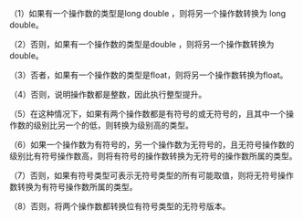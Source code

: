 （1）如果有一个操作数的类型是long double ，则将另一个操作数转换为 long double。

（2）否则，如果有一个操作数的类型是double ，则将另一个操作数转换为double。

（3）否者，如果有一个操作数的类型是float，则将另一个操作数转换为float。

（4）否则，说明操作数都是整数，因此执行整型提升。

（5）在这种情况下，如果有两个操作数都是有符号的或无符号的，且其中一个操作数的级别比另一个的低，则转换为级别高的类型。

（6）如果一个操作数为有符号的，另一个操作数为无符号的，且无符号操作数的级别比有符号操作数高，则将有符号的操作数转换为无符号的操作数所属的类型。

（7）否则，如果有符号类型可表示无符号类型的所有可能取值，则将无符号操作数转换为有符号操作数所属的类型。

（8）否则，将两个操作数都转换位有符号类型的无符号版本。